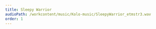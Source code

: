 ```yaml
---
title: Sleepy Warrior
audioPath: /workcontent/music/Kolo-music/SleepyWarrior_etmstr3.wav
order: 1
---
```

